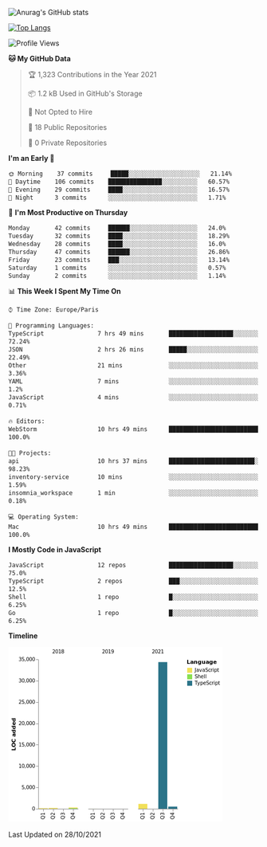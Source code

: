 ![Anurag's GitHub stats](https://github-readme-stats.vercel.app/api?username=sufiane&theme=dark&show_icons=true&count_private=true)


[![Top Langs](https://github-readme-stats.vercel.app/api/top-langs/?username=sufiane&layout=compact)](https://github.com/anuraghazra/github-readme-stats)

<!--START_SECTION:waka-->
![Profile Views](http://img.shields.io/badge/Profile%20Views-3-blue)

**🐱 My GitHub Data** 

> 🏆 1,323 Contributions in the Year 2021
 > 
> 📦 1.2 kB Used in GitHub's Storage 
 > 
> 🚫 Not Opted to Hire
 > 
> 📜 18 Public Repositories 
 > 
> 🔑 0 Private Repositories  
 > 
**I'm an Early 🐤** 

```text
🌞 Morning    37 commits     █████░░░░░░░░░░░░░░░░░░░░   21.14% 
🌆 Daytime    106 commits    ███████████████░░░░░░░░░░   60.57% 
🌃 Evening    29 commits     ████░░░░░░░░░░░░░░░░░░░░░   16.57% 
🌙 Night      3 commits      ░░░░░░░░░░░░░░░░░░░░░░░░░   1.71%

```
📅 **I'm Most Productive on Thursday** 

```text
Monday       42 commits     ██████░░░░░░░░░░░░░░░░░░░   24.0% 
Tuesday      32 commits     ████░░░░░░░░░░░░░░░░░░░░░   18.29% 
Wednesday    28 commits     ████░░░░░░░░░░░░░░░░░░░░░   16.0% 
Thursday     47 commits     ██████░░░░░░░░░░░░░░░░░░░   26.86% 
Friday       23 commits     ███░░░░░░░░░░░░░░░░░░░░░░   13.14% 
Saturday     1 commits      ░░░░░░░░░░░░░░░░░░░░░░░░░   0.57% 
Sunday       2 commits      ░░░░░░░░░░░░░░░░░░░░░░░░░   1.14%

```


📊 **This Week I Spent My Time On** 

```text
⌚︎ Time Zone: Europe/Paris

💬 Programming Languages: 
TypeScript               7 hrs 49 mins       ██████████████████░░░░░░░   72.24% 
JSON                     2 hrs 26 mins       █████░░░░░░░░░░░░░░░░░░░░   22.49% 
Other                    21 mins             ░░░░░░░░░░░░░░░░░░░░░░░░░   3.36% 
YAML                     7 mins              ░░░░░░░░░░░░░░░░░░░░░░░░░   1.2% 
JavaScript               4 mins              ░░░░░░░░░░░░░░░░░░░░░░░░░   0.71%

🔥 Editors: 
WebStorm                 10 hrs 49 mins      █████████████████████████   100.0%

🐱‍💻 Projects: 
api                      10 hrs 37 mins      ████████████████████████░   98.23% 
inventory-service        10 mins             ░░░░░░░░░░░░░░░░░░░░░░░░░   1.59% 
insomnia_workspace       1 min               ░░░░░░░░░░░░░░░░░░░░░░░░░   0.18%

💻 Operating System: 
Mac                      10 hrs 49 mins      █████████████████████████   100.0%

```

**I Mostly Code in JavaScript** 

```text
JavaScript               12 repos            ██████████████████░░░░░░░   75.0% 
TypeScript               2 repos             ███░░░░░░░░░░░░░░░░░░░░░░   12.5% 
Shell                    1 repo              █░░░░░░░░░░░░░░░░░░░░░░░░   6.25% 
Go                       1 repo              █░░░░░░░░░░░░░░░░░░░░░░░░   6.25%

```


**Timeline**

![Chart not found](https://raw.githubusercontent.com/Sufiane/Sufiane/main/charts/bar_graph.png) 


 Last Updated on 28/10/2021
<!--END_SECTION:waka-->


<!--
**Sufiane/sufiane** is a ✨ _special_ ✨ repository because its `README.md` (this file) appears on your GitHub profile.

Here are some ideas to get you started:

- 🔭 I’m currently working on ...
- 🌱 I’m currently learning ...
- 👯 I’m looking to collaborate on ...
- 🤔 I’m looking for help with ...
- 💬 Ask me about ...
- 📫 How to reach me: ...
- 😄 Pronouns: ...
- ⚡ Fun fact: ...
-->
